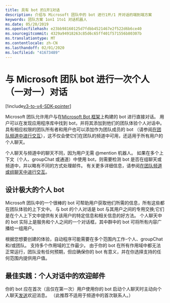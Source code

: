 ```yaml
---
title: 具有 bot 的1开1对话
description: 介绍与 Microsoft 团队中的 bot 进行1开/1 开对话的端到端方案
keywords: 团队方案 1on1 1to1 对话机器人
ms.date: 05/20/2019
ms.openlocfilehash: e23bb98160125d7fdbb4521467e2f522d6b6ce40
ms.sourcegitcommit: 4329a94918263c85d6c65ff401f571556b80307b
ms.translationtype: MT
ms.contentlocale: zh-CN
ms.lasthandoff: 02/01/2020
ms.locfileid: "41673489"
---
```

# <a name="have-a-personal-one-on-one-conversation-with-a-microsoft-teams-bot"></a>与 Microsoft 团队 bot 进行一次个人（一对一）对话

[!include[v3-to-v4-SDK-pointer](~/includes/v3-to-v4-pointer-bots.md)]

Microsoft 团队允许用户与在[Microsoft Bot 框架](/azure/bot-service/?view=azure-bot-service-3.0)上构建的 bot 进行直接对话。 用户可以在发现应用程序库中找到 bot，并将其添加到他们的团队体验个人对话中。 具有相应权限的团队所有者和用户也可以添加作为团队成员的 bot （请参阅[在团队频道中进行交互](~/resources/bot-v3/bot-conversations/bots-conv-channel.md)），这不仅会使它们在团队的频道中可用，还适用于所有用户的个人聊天。

个人聊天与频道中的聊天不同，因为用户无需 @mention 机器人。 如果在多个上下文（个人、groupChat 或通道）中使用 bot，则需要检测 bot 是否在组聊天或频道中，并以略有不同的方式处理邮件。 有关更多详细信息，请参阅[在团队频道或组聊天中进行交互](~/resources/bot-v3/bot-conversations/bots-conv-proactive.md)。

## <a name="designing-a-great-personal-bot"></a>设计极大的个人 bot

Microsoft 团队中的一个很棒的 bot 可帮助用户获取他们所需的信息，所有这些都在团队体验的上下文中。 与 bot 的个人对话是 bot 与其用户之间的专用交换;它们是在个人上下文中提供有关该用户的特定信息和相关信息的好方法。 个人聊天中的 bot 实际上是服务和个人之间的一个对话框，其中群中的 bot 可将所有内容广播给一组用户。

根据您想要创建的体验，自动程序可能需要在多个范围内工作-个人、groupChat 和/或团队。 支持多个作用域的工作最少。 由于你的 bot 在所有作用域中都无法正常运行，团队没有任何预期，但应确保你的 bot 有意义，并在你选择支持的任何范围内提供用户值。

## <a name="best-practice-welcome-messages-in-personal-conversations"></a>最佳实践：个人对话中的欢迎邮件

你的 bot 应在首次（且仅在第一次）用户使用你的 bot 启动个人聊天时主动向个人聊天[发送](~/resources/bot-v3/bot-conversations/bots-conv-proactive.md)欢迎消息。 （此推荐不适用于频道中的首次联系人。）
